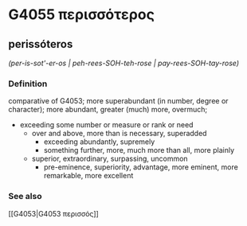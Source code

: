 # G4055 περισσότερος

## perissóteros

_(per-is-sot'-er-os | peh-rees-SOH-teh-rose | pay-rees-SOH-tay-rose)_

### Definition

comparative of G4053; more superabundant (in number, degree or character); more abundant, greater (much) more, overmuch; 

- exceeding some number or measure or rank or need
  - over and above, more than is necessary, superadded
    - exceeding abundantly, supremely
    - something further, more, much more than all, more plainly
  - superior, extraordinary, surpassing, uncommon
    - pre-eminence, superiority, advantage, more eminent, more remarkable, more excellent

### See also

[[G4053|G4053 περισσός]]
